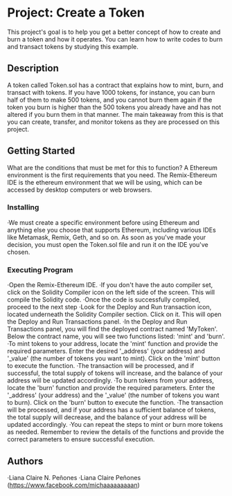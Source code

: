 # Project: Create a Token
This project's goal is to help you get a better concept of how to create and burn a token and how it operates. You can learn how to write codes to burn and transact tokens by studying this example.
## Description
A token called Token.sol has a contract that explains how to mint, burn, and transact with tokens. If you have 1000 tokens, for instance, you can burn half of them to make 500 tokens, and you cannot burn them again if the token you burn is higher than the 500 tokens you already have and has not altered if you burn them in that manner. The main takeaway from this is that you can create, transfer, and monitor tokens as they are processed on this project.
## Getting Started
What are the conditions that must be met for this to function? A Ethereum environment is the first requirements that you need. The Remix-Ethereum IDE is the ethereum environment that we will be using, which can be accessed by desktop computers or web browsers.
### Installing
·We must create a specific environment before using Ethereum and anything else you choose that supports Ethereum, including various IDEs like Metamask, Remix, Geth, and so on. As soon as you've made your decision, you must open the Token.sol file and run it on the IDE you've chosen.
### Executing Program
·Open the Remix-Ethereum IDE.
·If you don't have the auto compiler set, click on the Solidity Compiler icon on the left side of the screen. This will compile the Solidity code.
·Once the code is successfully compiled, proceed to the next step
·Look for the Deploy and Run transaction icon, located underneath the Solidity Compiler section. Click on it. This will open the Deploy and Run Transactions panel.
·In the Deploy and Run Transactions panel, you will find the deployed contract named 'MyToken'. Below the contract name, you will see two functions listed: 'mint' and 'burn'.
·To mint tokens to your address, locate the 'mint' function and provide the required parameters. Enter the desired '_address' (your address) and '_value' (the number of tokens you want to mint). Click on the 'mint' button to execute the function.
·The transaction will be processed, and if successful, the total supply of tokens will increase, and the balance of your address will be updated accordingly.
·To burn tokens from your address, locate the 'burn' function and provide the required parameters. Enter the '_address' (your address) and the '_value' (the number of tokens you want to burn). Click on the 'burn' button to execute the function.
·The transaction will be processed, and if your address has a sufficient balance of tokens, the total supply will decrease, and the balance of your address will be updated accordingly.
·You can repeat the steps to mint or burn more tokens as needed.
Remember to review the details of the functions and provide the correct parameters to ensure successful execution.
## Authors
·Liana Claire N. Peñones
·Liana Claire Peñones (https://www.facebook.com/michaaaaaaaaan)
